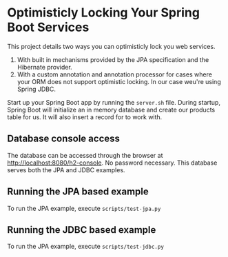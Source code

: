 # Optimisticly Locking Your Spring Boot Services
This project details two ways you can optimisticly lock you web services.

1. With built in mechanisms provided by the JPA specification and the Hibernate provider.
2. With a custom annotation and annotation processor for cases where your ORM does not support optimistic locking.  In our case weu're using Spring JDBC.

Start up your Spring Boot app by running the `server.sh` file.
During startup, Spring Boot will initialize an in memory database and create our products table for us.  It will also insert a record for to work with.

## Database console access
The database can be accessed through the browser at [http://localhost:8080/h2-console](http://localhost:8080/h2-console).  No password necessary.  This database serves both the JPA and JDBC examples.

## Running the JPA based example
To run the JPA example, execute `scripts/test-jpa.py`

## Running the JDBC based example
To run the JPA example, execute `scripts/test-jdbc.py`
